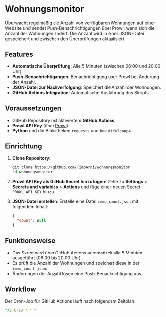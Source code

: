 # Wohnungsmonitor

Überwacht regelmäßig die Anzahl von verfügbaren Wohnungen auf einer Website und sendet Push-Benachrichtigungen über Prowl, wenn sich die Anzahl der Wohnungen ändert. Die Anzahl wird in einer JSON-Datei gespeichert und zwischen den Überprüfungen aktualisiert.

## Features
- **Automatische Überprüfung**: Alle 5 Minuten (zwischen 06:00 und 20:00 Uhr).
- **Push-Benachrichtigungen**: Benachrichtigung über Prowl bei Änderung der Anzahl.
- **JSON-Datei zur Nachverfolgung**: Speichert die Anzahl der Wohnungen.
- **GitHub Actions Integration**: Automatische Ausführung des Skripts.

## Voraussetzungen
- GitHub Repository mit aktiviertem **GitHub Actions**.
- **Prowl API Key** (über [Prowl](https://www.prowlapp.com/)).
- **Python** und die Bibliotheken `requests` und `beautifulsoup4`.

## Einrichtung

1. **Clone Repository**:
    ```bash
    git clone https://github.com/TimoArni/wohnungsmonitor
    cd wohnungsmonitor
    ```

2. **Prowl API Key als GitHub Secret hinzufügen**: 
    Gehe zu **Settings** > **Secrets and variables** > **Actions** und füge einen neuen Secret `PROWL_API_KEY` hinzu.

3. **JSON-Datei erstellen**:
    Erstelle eine Datei `immo_count.json` mit folgendem Inhalt:
    ```json
    {
      "count": null
    }
    ```

## Funktionsweise
- Das Skript wird über GitHub Actions automatisch alle 5 Minuten ausgeführt (06:00 bis 20:00 Uhr).
- Es prüft die Anzahl der Wohnungen und speichert diese in der `immo_count.json`.
- Änderungen der Anzahl lösen eine Push-Benachrichtigung aus.

## Workflow

Der Cron-Job für GitHub Actions läuft nach folgendem Zeitplan:

```yaml
*/5 6-19 * * *
